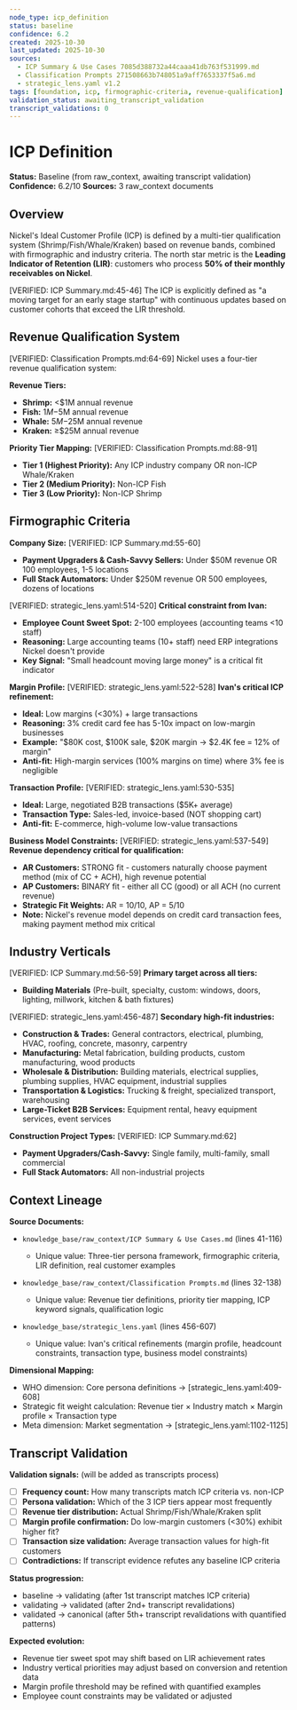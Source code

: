 ```yaml
---
node_type: icp_definition
status: baseline
confidence: 6.2
created: 2025-10-30
last_updated: 2025-10-30
sources:
  - ICP Summary & Use Cases 7085d388732a44caaa41db763f531999.md
  - Classification Prompts 271508663b748051a9aff7653337f5a6.md
  - strategic_lens.yaml v1.2
tags: [foundation, icp, firmographic-criteria, revenue-qualification]
validation_status: awaiting_transcript_validation
transcript_validations: 0
---
```


# ICP Definition

**Status:** Baseline (from raw_context, awaiting transcript validation)
**Confidence:** 6.2/10
**Sources:** 3 raw_context documents

## Overview

Nickel's Ideal Customer Profile (ICP) is defined by a multi-tier qualification system (Shrimp/Fish/Whale/Kraken) based on revenue bands, combined with firmographic and industry criteria. The north star metric is the **Leading Indicator of Retention (LIR)**: customers who process **50% of their monthly receivables on Nickel**.

[VERIFIED: ICP Summary.md:45-46] The ICP is explicitly defined as "a moving target for an early stage startup" with continuous updates based on customer cohorts that exceed the LIR threshold.

## Revenue Qualification System

[VERIFIED: Classification Prompts.md:64-69] Nickel uses a four-tier revenue qualification system:

**Revenue Tiers:**
- **Shrimp:** <$1M annual revenue
- **Fish:** $1M-$5M annual revenue
- **Whale:** $5M-$25M annual revenue
- **Kraken:** ≥$25M annual revenue

**Priority Tier Mapping:**
[VERIFIED: Classification Prompts.md:88-91]
- **Tier 1 (Highest Priority):** Any ICP industry company OR non-ICP Whale/Kraken
- **Tier 2 (Medium Priority):** Non-ICP Fish
- **Tier 3 (Low Priority):** Non-ICP Shrimp

## Firmographic Criteria

**Company Size:**
[VERIFIED: ICP Summary.md:55-60]
- **Payment Upgraders & Cash-Savvy Sellers:** Under $50M revenue OR 100 employees, 1-5 locations
- **Full Stack Automators:** Under $250M revenue OR 500 employees, dozens of locations

[VERIFIED: strategic_lens.yaml:514-520] **Critical constraint from Ivan:**
- **Employee Count Sweet Spot:** 2-100 employees (accounting teams <10 staff)
- **Reasoning:** Large accounting teams (10+ staff) need ERP integrations Nickel doesn't provide
- **Key Signal:** "Small headcount moving large money" is a critical fit indicator

**Margin Profile:**
[VERIFIED: strategic_lens.yaml:522-528] **Ivan's critical ICP refinement:**
- **Ideal:** Low margins (<30%) + large transactions
- **Reasoning:** 3% credit card fee has 5-10x impact on low-margin businesses
- **Example:** "$80K cost, $100K sale, $20K margin → $2.4K fee = 12% of margin"
- **Anti-fit:** High-margin services (100% margins on time) where 3% fee is negligible

**Transaction Profile:**
[VERIFIED: strategic_lens.yaml:530-535]
- **Ideal:** Large, negotiated B2B transactions ($5K+ average)
- **Transaction Type:** Sales-led, invoice-based (NOT shopping cart)
- **Anti-fit:** E-commerce, high-volume low-value transactions

**Business Model Constraints:**
[VERIFIED: strategic_lens.yaml:537-549] **Revenue dependency critical for qualification:**
- **AR Customers:** STRONG fit - customers naturally choose payment method (mix of CC + ACH), high revenue potential
- **AP Customers:** BINARY fit - either all CC (good) or all ACH (no current revenue)
- **Strategic Fit Weights:** AR = 10/10, AP = 5/10
- **Note:** Nickel's revenue model depends on credit card transaction fees, making payment method mix critical

## Industry Verticals

[VERIFIED: ICP Summary.md:56-59] **Primary target across all tiers:**
- **Building Materials** (Pre-built, specialty, custom: windows, doors, lighting, millwork, kitchen & bath fixtures)

[VERIFIED: strategic_lens.yaml:456-487] **Secondary high-fit industries:**
- **Construction & Trades:** General contractors, electrical, plumbing, HVAC, roofing, concrete, masonry, carpentry
- **Manufacturing:** Metal fabrication, building products, custom manufacturing, wood products
- **Wholesale & Distribution:** Building materials, electrical supplies, plumbing supplies, HVAC equipment, industrial supplies
- **Transportation & Logistics:** Trucking & freight, specialized transport, warehousing
- **Large-Ticket B2B Services:** Equipment rental, heavy equipment services, event services

**Construction Project Types:**
[VERIFIED: ICP Summary.md:62]
- **Payment Upgraders/Cash-Savvy:** Single family, multi-family, small commercial
- **Full Stack Automators:** All non-industrial projects

## Context Lineage

**Source Documents:**
- `knowledge_base/raw_context/ICP Summary & Use Cases.md` (lines 41-116)
  - Unique value: Three-tier persona framework, firmographic criteria, LIR definition, real customer examples

- `knowledge_base/raw_context/Classification Prompts.md` (lines 32-138)
  - Unique value: Revenue tier definitions, priority tier mapping, ICP keyword signals, qualification logic

- `knowledge_base/strategic_lens.yaml` (lines 456-607)
  - Unique value: Ivan's critical refinements (margin profile, headcount constraints, transaction type, business model constraints)

**Dimensional Mapping:**
- WHO dimension: Core persona definitions → [strategic_lens.yaml:409-608]
- Strategic fit weight calculation: Revenue tier × Industry match × Margin profile × Transaction type
- Meta dimension: Market segmentation → [strategic_lens.yaml:1102-1125]

## Transcript Validation

**Validation signals:** (will be added as transcripts process)
- [ ] **Frequency count:** How many transcripts match ICP criteria vs. non-ICP
- [ ] **Persona validation:** Which of the 3 ICP tiers appear most frequently
- [ ] **Revenue tier distribution:** Actual Shrimp/Fish/Whale/Kraken split
- [ ] **Margin profile confirmation:** Do low-margin customers (<30%) exhibit higher fit?
- [ ] **Transaction size validation:** Average transaction values for high-fit customers
- [ ] **Contradictions:** If transcript evidence refutes any baseline ICP criteria

**Status progression:**
- baseline → validating (after 1st transcript matches ICP criteria)
- validating → validated (after 2nd+ transcript revalidations)
- validated → canonical (after 5th+ transcript revalidations with quantified patterns)

**Expected evolution:**
- Revenue tier sweet spot may shift based on LIR achievement rates
- Industry vertical priorities may adjust based on conversion and retention data
- Margin profile threshold may be refined with quantified examples
- Employee count constraints may be validated or adjusted

